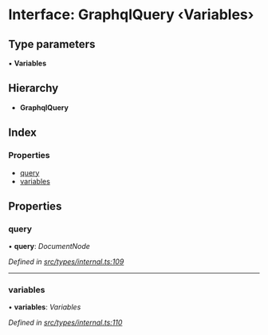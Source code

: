 # Interface: GraphqlQuery ‹**Variables**›

## Type parameters

▪ **Variables**

## Hierarchy

* **GraphqlQuery**

## Index

### Properties

* [query](types.graphqlquery.md#query)
* [variables](types.graphqlquery.md#variables)

## Properties

###  query

• **query**: *DocumentNode*

*Defined in [src/types/internal.ts:109](https://github.com/PolymathNetwork/polymesh-sdk/blob/7e9a732/src/types/internal.ts#L109)*

___

###  variables

• **variables**: *Variables*

*Defined in [src/types/internal.ts:110](https://github.com/PolymathNetwork/polymesh-sdk/blob/7e9a732/src/types/internal.ts#L110)*
